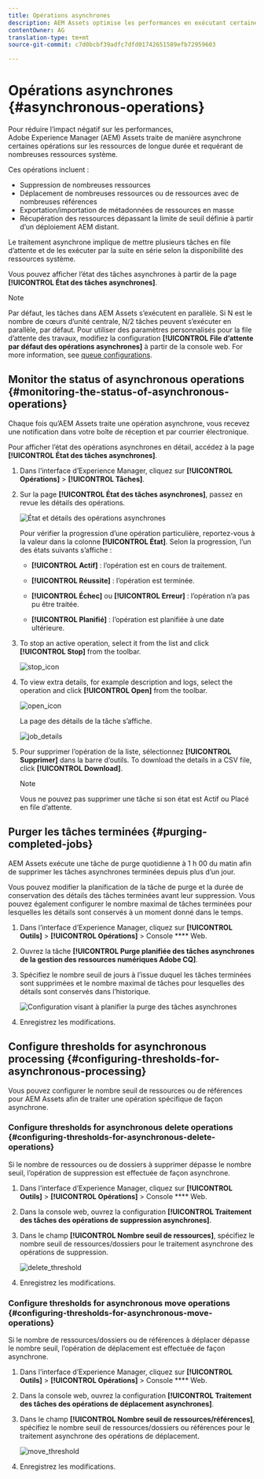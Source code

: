 ```yaml
---
title: Opérations asynchrones
description: AEM Assets optimise les performances en exécutant certaines tâches consommatrices de ressources de manière asynchrone.
contentOwner: AG
translation-type: tm+mt
source-git-commit: c7d0bcbf39adfc7dfd01742651589efb72959603

---
```



# Opérations asynchrones {#asynchronous-operations}

Pour réduire l’impact négatif sur les performances, Adobe Experience Manager (AEM) Assets traite de manière asynchrone certaines opérations sur les ressources de longue durée et requérant de nombreuses ressources système.

Ces opérations incluent :

* Suppression de nombreuses ressources
* Déplacement de nombreuses ressources ou de ressources avec de nombreuses références
* Exportation/importation de métadonnées de ressources en masse
* Récupération des ressources dépassant la limite de seuil définie à partir d’un déploiement AEM distant.

Le traitement asynchrone implique de mettre plusieurs tâches en file d’attente et de les exécuter par la suite en série selon la disponibilité des ressources système.

Vous pouvez afficher l’état des tâches asynchrones à partir de la page **[!UICONTROL État des tâches asynchrones]**.

>[!NOTE]
>
>Par défaut, les tâches dans AEM Assets s’exécutent en parallèle. Si N est le nombre de cœurs d’unité centrale, N/2 tâches peuvent s’exécuter en parallèle, par défaut. Pour utiliser des paramètres personnalisés pour la file d’attente des travaux, modifiez la configuration **[!UICONTROL File d’attente par défaut des opérations asynchrones]** à partir de la console web. For more information, see [queue configurations](https://sling.apache.org/documentation/bundles/apache-sling-eventing-and-job-handling.html#queue-configurations).

## Monitor the status of asynchronous operations {#monitoring-the-status-of-asynchronous-operations}

Chaque fois qu’AEM Assets traite une opération asynchrone, vous recevez une notification dans votre boîte de réception et par courrier électronique.

Pour afficher l’état des opérations asynchrones en détail, accédez à la page **[!UICONTROL État des tâches asynchrones]**.

1. Dans l’interface d’Experience Manager, cliquez sur **[!UICONTROL Opérations]** > **[!UICONTROL Tâches]**.

1. Sur la page **[!UICONTROL État des tâches asynchrones]**, passez en revue les détails des opérations.

   ![État et détails des opérations asynchrones](assets/AsyncOperation-status.png)

   Pour vérifier la progression d’une opération particulière, reportez-vous à la valeur dans la colonne **[!UICONTROL État]**. Selon la progression, l’un des états suivants s’affiche :

   * **[!UICONTROL Actif]** : l’opération est en cours de traitement.

   * **[!UICONTROL Réussite]** : l’opération est terminée.

   * **[!UICONTROL Échec]** ou **[!UICONTROL Erreur]** : l’opération n’a pas pu être traitée.

   * **[!UICONTROL Planifié]** : l’opération est planifiée à une date ultérieure.

1. To stop an active operation, select it from the list and click **[!UICONTROL Stop]** from the toolbar.

   ![stop_icon](assets/stop_icon.png)

1. To view extra details, for example description and logs, select the operation and click **[!UICONTROL Open]** from the toolbar.

   ![open_icon](assets/open_icon.png)

   La page des détails de la tâche s’affiche.

   ![job_details](assets/job_details.png)

1. Pour supprimer l’opération de la liste, sélectionnez **[!UICONTROL Supprimer]** dans la barre d’outils. To download the details in a CSV file, click **[!UICONTROL Download]**.

   >[!NOTE]
   >
   >Vous ne pouvez pas supprimer une tâche si son état est Actif ou Placé en file d’attente.

## Purger les tâches terminées {#purging-completed-jobs}

AEM Assets exécute une tâche de purge quotidienne à 1 h 00 du matin afin de supprimer les tâches asynchrones terminées depuis plus d’un jour.

Vous pouvez modifier la planification de la tâche de purge et la durée de conservation des détails des tâches terminées avant leur suppression. Vous pouvez également configurer le nombre maximal de tâches terminées pour lesquelles les détails sont conservés à un moment donné dans le temps.

1. Dans l’interface d’Experience Manager, cliquez sur **[!UICONTROL Outils]** > **[!UICONTROL Opérations]** > Console **** Web.
1. Ouvrez la tâche **[!UICONTROL Purge planifiée des tâches asynchrones de la gestion des ressources numériques Adobe CQ]**.
1. Spécifiez le nombre seuil de jours à l’issue duquel les tâches terminées sont supprimées et le nombre maximal de tâches pour lesquelles des détails sont conservés dans l’historique.

   ![Configuration visant à planifier la purge des tâches asynchrones](assets/configmgr_purge_asyncjobs.png)

1. Enregistrez les modifications.

## Configure thresholds for asynchronous processing {#configuring-thresholds-for-asynchronous-processing}

Vous pouvez configurer le nombre seuil de ressources ou de références pour AEM Assets afin de traiter une opération spécifique de façon asynchrone.

### Configure thresholds for asynchronous delete operations {#configuring-thresholds-for-asynchronous-delete-operations}

Si le nombre de ressources ou de dossiers à supprimer dépasse le nombre seuil, l’opération de suppression est effectuée de façon asynchrone.

1. Dans l’interface d’Experience Manager, cliquez sur **[!UICONTROL Outils]** > **[!UICONTROL Opérations]** > Console **** Web.
1. Dans la console web, ouvrez la configuration **[!UICONTROL Traitement des tâches des opérations de suppression asynchrones]**.
1. Dans le champ **[!UICONTROL Nombre seuil de ressources]**, spécifiez le nombre seuil de ressources/dossiers pour le traitement asynchrone des opérations de suppression.

   ![delete_threshold](assets/delete_threshold.png)

1. Enregistrez les modifications.

### Configure thresholds for asynchronous move operations {#configuring-thresholds-for-asynchronous-move-operations}

Si le nombre de ressources/dossiers ou de références à déplacer dépasse le nombre seuil, l’opération de déplacement est effectuée de façon asynchrone.

1. Dans l’interface d’Experience Manager, cliquez sur **[!UICONTROL Outils]** > **[!UICONTROL Opérations]** > Console **** Web.
1. Dans la console web, ouvrez la configuration **[!UICONTROL Traitement des tâches des opérations de déplacement asynchrones]**.
1. Dans le champ **[!UICONTROL Nombre seuil de ressources/références]**, spécifiez le nombre seuil de ressources/dossiers ou références pour le traitement asynchrone des opérations de déplacement.

   ![move_threshold](assets/move_threshold.png)

1. Enregistrez les modifications.
